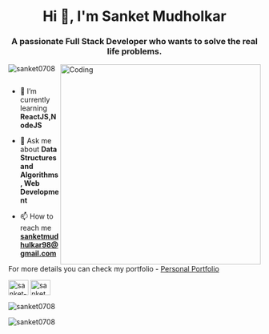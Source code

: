 <h1 align="center">Hi 👋, I'm Sanket Mudholkar</h1>
<h3 align="center">A passionate Full Stack Developer who wants to solve the real life problems.</h3>
<img align="right" alt="Coding" width="400" src="https://camo.githubusercontent.com/cae12fddd9d6982901d82580bdf321d81fb299141098ca1c2d4891870827bf17/68747470733a2f2f6d69726f2e6d656469756d2e636f6d2f6d61782f313336302f302a37513379765349765f7430696f4a2d5a2e676966">

<p align="left"> <img src="https://komarev.com/ghpvc/?username=sanket0708&label=Profile%20views&color=0e75b6&style=flat" alt="sanket0708" /> </p>

<p align="left"> <a href="https://twitter.com/" target="blank"><img src="https://img.shields.io/twitter/follow/?logo=twitter&style=for-the-badge" alt="" /></a> </p>

- 🌱 I’m currently learning **ReactJS,NodeJS**

- 💬 Ask me about **Data Structures and Algorithms , Web Development**

- 📫 How to reach me **sanketmudhulkar98@gmail.com**

For more details you can check my portfolio - <a href="https://647fa1e65e1d35799bbabe88--delicate-youtiao-a0f85d.netlify.app/" target="blank">Personal Portfolio</a>


<p align="left">
<a href="https://linkedin.com/in/sanket-mudholkar-20b4b5203" target="blank"><img align="center" src="https://blog.linkedin.com/apps/settings/wcm/designs/linkedin/katy/global/clientlibs/resources/img/default-share.png" alt="sanket-mudholkar-20b4b5203" height="30" width="40" /></a>
<a href="https://www.leetcode.com/sanket0708" target="blank"><img align="center" src="https://theme.zdassets.com/theme_assets/9008406/036323c6afd10392aa5b7e3a2eb7557d17955c81.png" alt="sanket0708" height="30" width="40" /></a>
</p>



<p><img align="center" src="https://github-readme-stats.vercel.app/api/top-langs?username=sanket0708&show_icons=true&locale=en&layout=compact" alt="sanket0708" /></p>

<p><img align="center" src="https://github-readme-streak-stats.herokuapp.com/?user=sanket0708&" alt="sanket0708" /></p>
